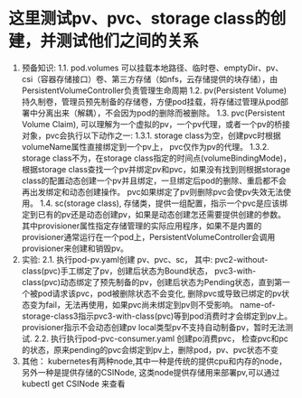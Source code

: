 # 这里测试pv、pvc、storage class的创建，并测试他们之间的关系

1. 预备知识: 
    1.1. pod.volumes 可以挂载本地路径、临时卷、emptyDir、pv、csi（容器存储接口）卷、第三方存储（如nfs，云存储提供的块存储），由PersistentVolumeController负责管理生命周期
    1.2. pv(Persistent Volume) 持久制卷，管理员预先制备的存储卷，方便pod挂载，将存储过管理从pod部署中分离出来（解耦），不会因为pod的删除而被删除。
    1.3. pvc(Persistent Volume Claim), 可以理解为一个虚拟的pv，一个pv代理，或者一个pv的桥接对象，pvc会执行以下动作之一:
        1.3.1. storage class为空，创建pvc时根据volumeName属性直接绑定到一个pv上， pvc仅作为pv的代理。
        1.3.2. storage class不为，在storage class指定的时间点(volumeBindingMode)，根据storage class查找一个pv并绑定pv和pvc，如果没有找到则根据storage class的配置动态创建一个pv并且绑定，一旦绑定后pod的删除、重启都不会再出发绑定和动态创建操作。
        pvc如果绑定了pv则删除pvc会使pv失效无法使用。
    1.4. sc(storage class), 存储类，提供一组配置，指示一个pvc是应该绑定到已有的pv还是动态创建pv，如果是动态创建怎还需要提供创建的参数。其中provisioner属性指定存储管理的实际应用程序，如果不是内置的provisioner通常运行在一个pod上，PersistentVolumeController会调用provisioner来创建和销毁pv。
2. 实验:
    2.1. 执行pod-pv.yaml创建 pv、pvc、sc， 其中:
    pvc2-without-class(pvc)手工绑定了pv，创建后状态为Bound状态，
    pvc3-with-class(pvc)动态绑定了预先制备的pv，创建后状态为Pending状态，直到第一个被pod请求该pvc，pod被删除状态不会变化, 删除pvc或导致已绑定的pv状态变为fail，无法再使用，如果pvc尚未绑定到pv则不受影响。
    name-of-storage-class3指示pvc3-with-class(pvc)等到pod消费时才会绑定到pv上。provisioner指示不会动态创建pv
    local类型pv不支持自动制备pv，暂时无法测试.
    2.2. 执行执行pod-pvc-consumer.yaml 创建po消费pvc， 检查pvc和pc的状态，原来pending的pvc会绑定到pv上，删除pod，pv、pvc状态不变
3. 其他： kubernetes有两种node,其中一种是传统的提供cpu和内存的node，另外一种是提供存储的CSINode, 这类node提供存储用来部署pv,可以通过 kubectl get CSINode 来查看